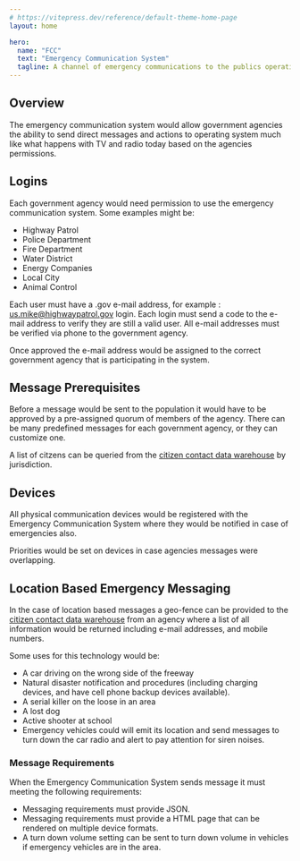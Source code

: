 ```yaml
---
# https://vitepress.dev/reference/default-theme-home-page
layout: home

hero:
  name: "FCC"
  text: "Emergency Communication System"
  tagline: A channel of emergency communications to the publics operating systems
---
```


## Overview

The emergency communication system would allow government agencies the ability to send direct messages and actions to operating system much like what happens with TV and radio today based on the agencies permissions.

## Logins

Each government agency would need permission to use the emergency communication system. Some examples might be:

- Highway Patrol
- Police Department
- Fire Department
- Water District
- Energy Companies
- Local City
- Animal Control

Each user must have a .gov e-mail address, for example : us.mike@highwaypatrol.gov login. Each login must send a code to the e-mail address to verify they are still a valid user. All e-mail addresses must be verified via phone to the government agency.

Once approved the e-mail address would be assigned to the correct government agency that is participating in the system.

## Message Prerequisites

Before a message would be sent to the population it would have to be approved by a pre-assigned quorum of members of the agency. There can be many predefined messages for each government agency, or they can customize one.

A list of citzens can be queried from the [citizen contact data warehouse](./citizen-contact-datawarehouse/) by jurisdiction.

## Devices

All physical communication devices would be registered with the Emergency Communication System where they would be notified in case of emergencies also.

Priorities would be set on devices in case agencies messages were overlapping.

## Location Based Emergency Messaging

In the case of location based messages a geo-fence can be provided to the [citizen contact data warehouse](./citizen-contact-datawarehouse/) from an agency where a list of all information would be returned including e-mail addresses, and mobile numbers.

Some uses for this technology would be:

- A car driving on the wrong side of the freeway
- Natural disaster notification and procedures (including charging devices, and have cell phone backup devices available).
- A serial killer on the loose in an area
- A lost dog
- Active shooter at school
- Emergency vehicles could will emit its location and send messages to turn down the car radio and alert to pay attention for siren noises.

### Message Requirements

When the Emergency Communication System sends message it must meeting the following requirements:

- Messaging requirements must provide JSON.
- Messaging requirements must provide a HTML page that can be rendered on multiple device formats.
- A turn down volume setting can be sent to turn down volume in vehicles if emergency vehicles are in the area.
